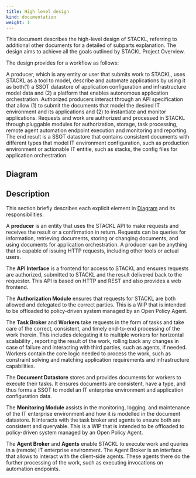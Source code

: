 ```yaml
---
title: High level design
kind: documentation
weight: 1
---
```


This document describes the high-level design of STACKL, referring to additional other documents for a detailed of subparts explanation. The design aims to achieve all the goals outlined by STACKL Project Overview.

The design provides for a workflow as follows:

A producer, which is any entity or user that submits work to STACKL, uses STACKL as a tool to model, describe and automate applications by using it as both(1)  a SSOT datastore of application configuration and infrastructure model data and (2) a platform that enables autonomous application orchestration.
Authorized producers interact through an API specification that allow (1) to submit the documents that model the desired IT environment and its applications and (2) to instantiate and monitor applications.
Requests and work are authorized and processed in STACKL through pluggable modules for authorization, storage, task processing, remote agent automation endpoint execution and monitoring and reporting.
The end result is a SSOT datastore that contains consistent documents with different types that model IT environment configuration, such as production environment or actionable IT entitie, such as stacks, the config files for application orchestration.

## Diagram

## Description
This section briefly describes each explicit element in [Diagram](#diagram) and its responsibilities.

A **producer** is an entity that uses the STACKL API to make requests and receives the result or a confirmation in return. Requests can be queries for information, retrieving documents, storing or changing documents, and using documents for application orchestration. A producer can be anything that is capable of issuing HTTP requests, including other tools or actual users.

The **API Interface** is a frontend for access to STACKL and ensures requests are authorized, submitted to STACKL and the result delivered back to the requester. This API is based on HTTP and REST and also provides a web frontend.

The **Authorization Module** ensures that requests for STACKL are both allowed and delegated to the correct parties. This is a WIP that is intended to be offloaded to policy-driven system managed by an Open Policy Agent.

The **Task Broker** and **Workers** take requests in the form of tasks and take care of the correct, consistent, and timely end-to-end processing of the work therein.  This includes delegating it to multiple workers for horizontal scalability , reporting the result of the work, rolling back any changes in case of failure and interacting with third parties, such as agents, if needed. Workers contain the core logic needed to process the work, such as constraint solving and matching application requirements and infrastructure capabilities.

The **Document Datastore** stores and provides documents for workers to execute their tasks. It ensures documents are consistent, have a type, and thus forms a SSOT to model an IT enterprise environment and  application configuration data.

The **Monitoring Module** assists in the monitoring, logging, and maintenance of the IT enterprise environment and how it is modelled in the document datastore. It interacts with the task broker and agents to ensure both are consistent and queryable. This is a WIP that is intended to be offloaded to policy-driven system managed by an Open Policy Agent.

The **Agent Broker** and **Agents** enable STACKL to execute work and queries in a (remote) IT enterprise environment. The Agent Broker is an interface that allows to interact with the client-side agents. These agents there do the further processing of the work, such as executing invocations on automation endpoints.
